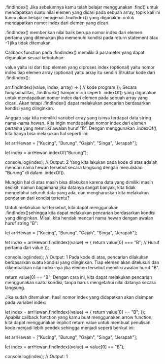 .findIndex()
Jika sebelumnya kamu telah belajar menggunakan .find() untuk mendapatkan suatu nilai elemen yang dicari pada sebuah array, topik kali ini kamu akan belajar mengenai .findIndex() yang digunakan untuk mendapatkan nomor index dari elemen yang dicari.

.findIndex() memberikan nilai balik berupa nomor index dari elemen pertama yang ditemukan jika memenuhi kondisi pada return statement atau -1 jika tidak ditemukan.

Callback function pada .findIndex() memiliki 3 parameter yang dapat digunakan sesuai kebutuhan:

value yaitu isi dari tiap elemen yang diproses
index (optional) yaitu nomor index tiap elemen
array (optional) yaitu array itu sendiri
Struktur kode dari .findIndex():

arr.findIndex((value, index, array) => {
  // kode program
});
Secara fungsionalitas, .findIndex() hampir mirip seperti .indexOf() yang digunakan untuk mendapatkan nomor index dari elemen pada sebuah array yang dicari. Akan tetapi .findIndex() dapat melakukan pencarian berdasarkan kondisi yang diinginkan.

Anggap saja kita memiliki variabel array yang isinya terdapat data string nama-nama hewan. Kita ingin mendapatkan nomor index dari elemen pertama yang memiliki awalan huruf "B". Dengan menggunakan .indexOf(), kita hanya bisa melakukan hal seperti ini:

let arrHewan = ["Kucing", "Burung", "Gajah", "Singa", "Jerapah"];

let index = arrHewan.indexOf("Burung");

console.log(index);
// Output: 2
Yang kita lakukan pada kode di atas adalah mencari nama hewan tersebut secara langsung dengan menuliskan "Burung" di dalam .indexOf().

Mungkin hal di atas masih bisa dilakukan karena data yang dimiliki masih sedikit, namun bagaimana jika datanya sangat banyak, kita tidak mengetahui seluruh data yang ada, dan mengharuskan kita melakukan pencarian dari kondisi tertentu?

Untuk melakukan hal tersebut, kita dapat menggunakan .findIndex()sehingga kita dapat melakukan pencarian berdasarkan kondisi yang diinginkan. Misal, kita hendak mencari nama hewan dengan awalan huruf string "B":

let arrHewan = ["Kucing", "Burung", "Gajah", "Singa", "Jerapah"];

let index = arrHewan.findIndex((value) => {
  return value[0] === "B"; // Huruf pertama dari value
});

console.log(index);
// Output: 1
Pada kode di atas, pencarian dilakukan berdasarkan suatu kondisi yang diinginkan. Tiap elemen akan ditelusuri dan dikembalikan nilai index-nya jika elemen tersebut memiliki awalan huruf "B".

return value[0] == "B";
Dengan cara ini, kita dapat melakukan pencarian menggunakan suatu kondisi, tanpa harus mengetahui nilai datanya secara langsung.

Jika sudah ditemukan, hasil nomor index yang didapatkan akan disimpan pada variabel index:

let index = arrHewan.findIndex((value) => {
  return value[0] == "B";
});
Apabila callback function yang kamu buat menggunakan arrow function, kita dapat menggunakan implicit return value untuk membuat penulisan kode menjadi lebih pendek sehingga menjadi seperti berikut ini:

let arrHewan = ["Kucing", "Burung", "Gajah", "Singa", "Jerapah"];

let index = arrHewan.findIndex((value) => value[0] == "B");

console.log(index);
// Output: 1